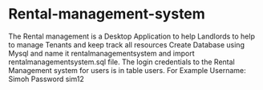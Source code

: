 # Rental-management-system
The Rental management is a Desktop Application to help Landlords to help to manage Tenants and keep track all resources
Create Database using Mysql and name it rentalmanagementsystem and import rentalmanagementsystem.sql file.
The login credentials to the Rental Management system for users is in table users. For Example Username: Simoh Password sim12 
